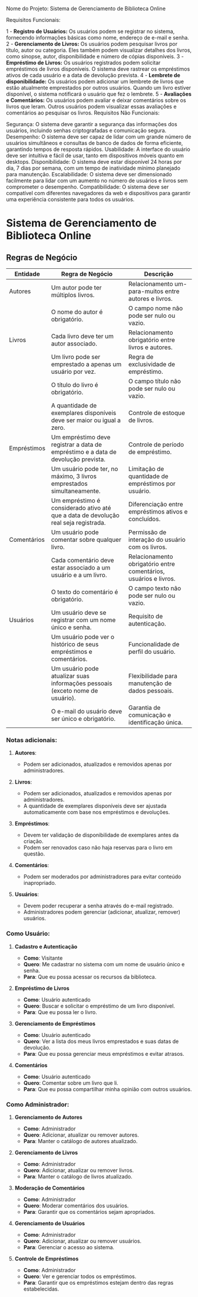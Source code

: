 Nome do Projeto: Sistema de Gerenciamento de Biblioteca Online

Requisitos Funcionais:

1 - **Registro de Usuários:** Os usuários podem se registrar no sistema, fornecendo informações básicas como nome, endereço de e-mail e senha.
2 - **Gerenciamento de Livros:** Os usuários podem pesquisar livros por título, autor ou categoria. Eles também podem visualizar detalhes dos livros, como sinopse, autor, disponibilidade e número de cópias disponíveis.
3 - **Empréstimo de Livros:** Os usuários registrados podem solicitar empréstimos de livros disponíveis. O sistema deve rastrear os empréstimos ativos de cada usuário e a data de devolução prevista.
4 - **Lembrete de disponibilidade:** Os usuários podem adicionar um lembrete de livros que estão atualmente emprestados por outros usuários. Quando um livro  estiver disponível, o sistema notificará o usuário que fez o lembrete.
5 - **Avaliações e Comentários:** Os usuários podem avaliar e deixar comentários sobre os livros que leram. Outros usuários podem visualizar essas avaliações e comentários ao pesquisar os livros.
Requisitos Não Funcionais:

Segurança: O sistema deve garantir a segurança das informações dos usuários, incluindo senhas criptografadas e comunicação segura.
Desempenho: O sistema deve ser capaz de lidar com um grande número de usuários simultâneos e consultas de banco de dados de forma eficiente, garantindo tempos de resposta rápidos.
Usabilidade: A interface do usuário deve ser intuitiva e fácil de usar, tanto em dispositivos móveis quanto em desktops.
Disponibilidade: O sistema deve estar disponível 24 horas por dia, 7 dias por semana, com um tempo de inatividade mínimo planejado para manutenção.
Escalabilidade: O sistema deve ser dimensionado facilmente para lidar com um aumento no número de usuários e livros sem comprometer o desempenho.
Compatibilidade: O sistema deve ser compatível com diferentes navegadores da web e dispositivos para garantir uma experiência consistente para todos os usuários.

# Sistema de Gerenciamento de Biblioteca Online

## Regras de Negócio

| Entidade   | Regra de Negócio                                                                                          | Descrição                                                                                     |
|------------|----------------------------------------------------------------------------------------------------------|---------------------------------------------------------------------------------------------|
| Autores    | Um autor pode ter múltiplos livros.                                                                       | Relacionamento um-para-muitos entre autores e livros.                                        |
|            | O nome do autor é obrigatório.                                                                            | O campo nome não pode ser nulo ou vazio.                                                     |
| Livros     | Cada livro deve ter um autor associado.                                                                   | Relacionamento obrigatório entre livros e autores.                                           |
|            | Um livro pode ser emprestado a apenas um usuário por vez.                                                 | Regra de exclusividade de empréstimo.                                                        |
|            | O título do livro é obrigatório.                                                                          | O campo título não pode ser nulo ou vazio.                                                   |
|            | A quantidade de exemplares disponíveis deve ser maior ou igual a zero.                                    | Controle de estoque de livros.                                                               |
| Empréstimos| Um empréstimo deve registrar a data de empréstimo e a data de devolução prevista.                         | Controle de período de empréstimo.                                                           |
|            | Um usuário pode ter, no máximo, 3 livros emprestados simultaneamente.                                     | Limitação de quantidade de empréstimos por usuário.                                          |
|            | Um empréstimo é considerado ativo até que a data de devolução real seja registrada.                       | Diferenciação entre empréstimos ativos e concluídos.                                         |
| Comentários| Um usuário pode comentar sobre qualquer livro.                                                            | Permissão de interação do usuário com os livros.                                             |
|            | Cada comentário deve estar associado a um usuário e a um livro.                                           | Relacionamento obrigatório entre comentários, usuários e livros.                             |
|            | O texto do comentário é obrigatório.                                                                      | O campo texto não pode ser nulo ou vazio.                                                    |
| Usuários   | Um usuário deve se registrar com um nome único e senha.                                                   | Requisito de autenticação.                                                                   |
|            | Um usuário pode ver o histórico de seus empréstimos e comentários.                                        | Funcionalidade de perfil do usuário.                                                         |
|            | Um usuário pode atualizar suas informações pessoais (exceto nome de usuário).                             | Flexibilidade para manutenção de dados pessoais.                                             |
|            | O e-mail do usuário deve ser único e obrigatório.                                                         | Garantia de comunicação e identificação única.                                               |

### Notas adicionais:

1. **Autores**:
   - Podem ser adicionados, atualizados e removidos apenas por administradores.

2. **Livros**:
   - Podem ser adicionados, atualizados e removidos apenas por administradores.
   - A quantidade de exemplares disponíveis deve ser ajustada automaticamente com base nos empréstimos e devoluções.

3. **Empréstimos**:
   - Devem ter validação de disponibilidade de exemplares antes da criação.
   - Podem ser renovados caso não haja reservas para o livro em questão.

4. **Comentários**:
   - Podem ser moderados por administradores para evitar conteúdo inapropriado.

5. **Usuários**:
   - Devem poder recuperar a senha através do e-mail registrado.
   - Administradores podem gerenciar (adicionar, atualizar, remover) usuários.


### Como Usuário:

1. **Cadastro e Autenticação**
   - **Como**: Visitante
   - **Quero**: Me cadastrar no sistema com um nome de usuário único e senha.
   - **Para**: Que eu possa acessar os recursos da biblioteca.

2. **Empréstimo de Livros**
   - **Como**: Usuário autenticado
   - **Quero**: Buscar e solicitar o empréstimo de um livro disponível.
   - **Para**: Que eu possa ler o livro.

3. **Gerenciamento de Empréstimos**
   - **Como**: Usuário autenticado
   - **Quero**: Ver a lista dos meus livros emprestados e suas datas de devolução.
   - **Para**: Que eu possa gerenciar meus empréstimos e evitar atrasos.

4. **Comentários**
   - **Como**: Usuário autenticado
   - **Quero**: Comentar sobre um livro que li.
   - **Para**: Que eu possa compartilhar minha opinião com outros usuários.


### Como Administrador:

1. **Gerenciamento de Autores**
   - **Como**: Administrador
   - **Quero**: Adicionar, atualizar ou remover autores.
   - **Para**: Manter o catálogo de autores atualizado.

2. **Gerenciamento de Livros**
   - **Como**: Administrador
   - **Quero**: Adicionar, atualizar ou remover livros.
   - **Para**: Manter o catálogo de livros atualizado.

3. **Moderação de Comentários**
   - **Como**: Administrador
   - **Quero**: Moderar comentários dos usuários.
   - **Para**: Garantir que os comentários sejam apropriados.

4. **Gerenciamento de Usuários**
   - **Como**: Administrador
   - **Quero**: Adicionar, atualizar ou remover usuários.
   - **Para**: Gerenciar o acesso ao sistema.

5. **Controle de Empréstimos**
   - **Como**: Administrador
   - **Quero**: Ver e gerenciar todos os empréstimos.
   - **Para**: Garantir que os empréstimos estejam dentro das regras estabelecidas.
